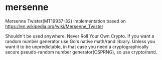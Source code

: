 # mersenne


Mersenne Twister(MT19937-32) implementation based on  https://en.wikipedia.org/wiki/Mersenne_Twister


Shouldn't be used anywhere. Never Roll Your Own Crypto. If you want a random number generator use Go's native math/rand library. Unless you want it to be unpredictable, in that case you need a cryptographically secure pseudo-random number generator(CSPRNG), so use crypto/rand. 

